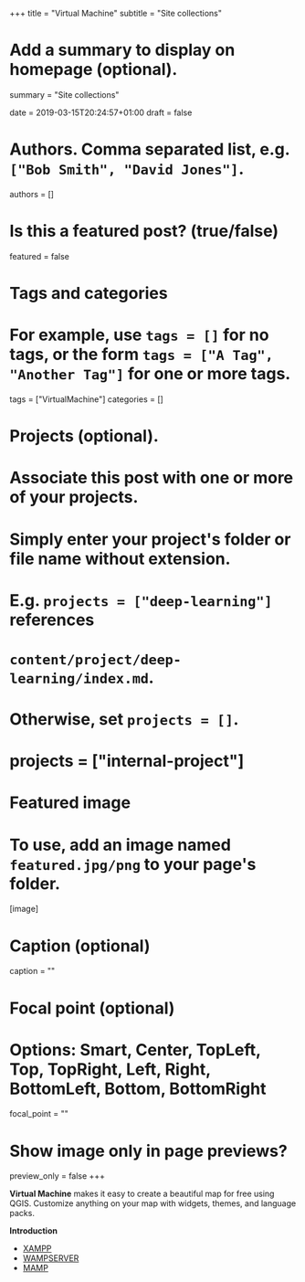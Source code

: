 +++
title = "Virtual Machine"
subtitle = "Site collections"

# Add a summary to display on homepage (optional).
summary = "Site collections"

date = 2019-03-15T20:24:57+01:00
draft = false

# Authors. Comma separated list, e.g. `["Bob Smith", "David Jones"]`.
authors = []

# Is this a featured post? (true/false)
featured = false

# Tags and categories
# For example, use `tags = []` for no tags, or the form `tags = ["A Tag", "Another Tag"]` for one or more tags.
tags = ["VirtualMachine"]
categories = []

# Projects (optional).
#   Associate this post with one or more of your projects.
#   Simply enter your project's folder or file name without extension.
#   E.g. `projects = ["deep-learning"]` references
#   `content/project/deep-learning/index.md`.
#   Otherwise, set `projects = []`.
# projects = ["internal-project"]

# Featured image
# To use, add an image named `featured.jpg/png` to your page's folder.
[image]
  # Caption (optional)
  caption = ""

  # Focal point (optional)
  # Options: Smart, Center, TopLeft, Top, TopRight, Left, Right, BottomLeft, Bottom, BottomRight
  focal_point = ""

  # Show image only in page previews?
  preview_only = false
+++

**Virtual Machine** makes it easy to create a beautiful map for free using QGIS. Customize anything on your map with widgets, themes, and language packs.


**Introduction**

- [XAMPP](https://www.apachefriends.org/index.html)
- [WAMPSERVER](http://www.wampserver.com/en/)
- [MAMP](https://www.mamp.info/en/)
